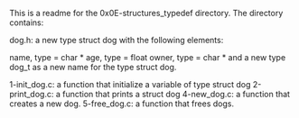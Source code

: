 This is a readme for the 0x0E-structures_typedef directory. The directory contains:

dog.h: a new type struct dog with the following elements:

name, type = char *
age, type = float
owner, type = char *
and a new type dog_t as a new name for the type struct dog.

1-init_dog.c: a function that initialize a variable of type struct dog 2-print_dog.c: a function that prints a struct dog 4-new_dog.c: a function that creates a new dog. 5-free_dog.c: a function that frees dogs.
